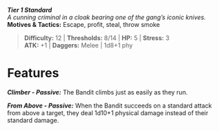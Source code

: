 ***Tier 1 Standard***  
*A cunning criminal in a cloak bearing one of the gang’s iconic knives.*  
**Motives & Tactics:** Escape, profit, steal, throw smoke

> **Difficulty:** 12 | **Thresholds:** 8/14 | **HP:** 5 | **Stress:** 3  
> **ATK:** +1 | **Daggers:** Melee | 1d8+1 phy  

# Features

***Climber - Passive:*** The Bandit climbs just as easily as they run.

***From Above - Passive:*** When the Bandit succeeds on a standard attack from above a target, they deal 1d10+1 physical damage instead of their standard damage.
